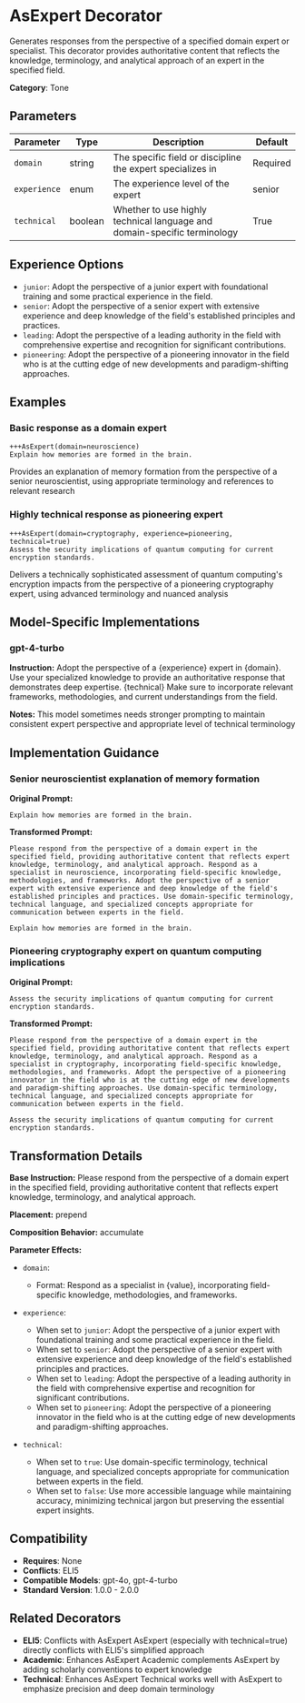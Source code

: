 # AsExpert Decorator

Generates responses from the perspective of a specified domain expert or specialist. This decorator provides authoritative content that reflects the knowledge, terminology, and analytical approach of an expert in the specified field.

**Category**: Tone

## Parameters

| Parameter | Type | Description | Default |
|-----------|------|-------------|--------|
| `domain` | string | The specific field or discipline the expert specializes in | Required |
| `experience` | enum | The experience level of the expert | senior |
| `technical` | boolean | Whether to use highly technical language and domain-specific terminology | True |

## Experience Options

- `junior`: Adopt the perspective of a junior expert with foundational training and some practical experience in the field.
- `senior`: Adopt the perspective of a senior expert with extensive experience and deep knowledge of the field's established principles and practices.
- `leading`: Adopt the perspective of a leading authority in the field with comprehensive expertise and recognition for significant contributions.
- `pioneering`: Adopt the perspective of a pioneering innovator in the field who is at the cutting edge of new developments and paradigm-shifting approaches.

## Examples

### Basic response as a domain expert

```
+++AsExpert(domain=neuroscience)
Explain how memories are formed in the brain.
```

Provides an explanation of memory formation from the perspective of a senior neuroscientist, using appropriate terminology and references to relevant research

### Highly technical response as pioneering expert

```
+++AsExpert(domain=cryptography, experience=pioneering, technical=true)
Assess the security implications of quantum computing for current encryption standards.
```

Delivers a technically sophisticated assessment of quantum computing's encryption impacts from the perspective of a pioneering cryptography expert, using advanced terminology and nuanced analysis

## Model-Specific Implementations

### gpt-4-turbo

**Instruction:** Adopt the perspective of a {experience} expert in {domain}. Use your specialized knowledge to provide an authoritative response that demonstrates deep expertise. {technical} Make sure to incorporate relevant frameworks, methodologies, and current understandings from the field.

**Notes:** This model sometimes needs stronger prompting to maintain consistent expert perspective and appropriate level of technical terminology


## Implementation Guidance

### Senior neuroscientist explanation of memory formation

**Original Prompt:**
```
Explain how memories are formed in the brain.
```

**Transformed Prompt:**
```
Please respond from the perspective of a domain expert in the specified field, providing authoritative content that reflects expert knowledge, terminology, and analytical approach. Respond as a specialist in neuroscience, incorporating field-specific knowledge, methodologies, and frameworks. Adopt the perspective of a senior expert with extensive experience and deep knowledge of the field's established principles and practices. Use domain-specific terminology, technical language, and specialized concepts appropriate for communication between experts in the field.

Explain how memories are formed in the brain.
```

### Pioneering cryptography expert on quantum computing implications

**Original Prompt:**
```
Assess the security implications of quantum computing for current encryption standards.
```

**Transformed Prompt:**
```
Please respond from the perspective of a domain expert in the specified field, providing authoritative content that reflects expert knowledge, terminology, and analytical approach. Respond as a specialist in cryptography, incorporating field-specific knowledge, methodologies, and frameworks. Adopt the perspective of a pioneering innovator in the field who is at the cutting edge of new developments and paradigm-shifting approaches. Use domain-specific terminology, technical language, and specialized concepts appropriate for communication between experts in the field.

Assess the security implications of quantum computing for current encryption standards.
```

## Transformation Details

**Base Instruction:** Please respond from the perspective of a domain expert in the specified field, providing authoritative content that reflects expert knowledge, terminology, and analytical approach.

**Placement:** prepend

**Composition Behavior:** accumulate

**Parameter Effects:**

- `domain`:
  - Format: Respond as a specialist in {value}, incorporating field-specific knowledge, methodologies, and frameworks.

- `experience`:
  - When set to `junior`: Adopt the perspective of a junior expert with foundational training and some practical experience in the field.
  - When set to `senior`: Adopt the perspective of a senior expert with extensive experience and deep knowledge of the field's established principles and practices.
  - When set to `leading`: Adopt the perspective of a leading authority in the field with comprehensive expertise and recognition for significant contributions.
  - When set to `pioneering`: Adopt the perspective of a pioneering innovator in the field who is at the cutting edge of new developments and paradigm-shifting approaches.

- `technical`:
  - When set to `true`: Use domain-specific terminology, technical language, and specialized concepts appropriate for communication between experts in the field.
  - When set to `false`: Use more accessible language while maintaining accuracy, minimizing technical jargon but preserving the essential expert insights.

## Compatibility

- **Requires**: None
- **Conflicts**: ELI5
- **Compatible Models**: gpt-4o, gpt-4-turbo
- **Standard Version**: 1.0.0 - 2.0.0

## Related Decorators

- **ELI5**: Conflicts with AsExpert AsExpert (especially with technical=true) directly conflicts with ELI5's simplified approach
- **Academic**: Enhances AsExpert Academic complements AsExpert by adding scholarly conventions to expert knowledge
- **Technical**: Enhances AsExpert Technical works well with AsExpert to emphasize precision and deep domain terminology
